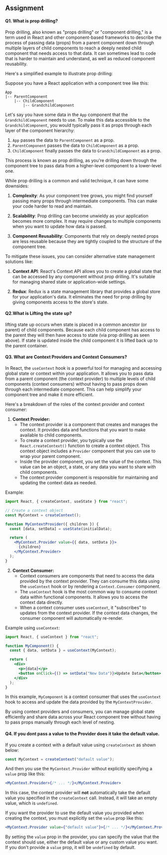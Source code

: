## Assignment

#### Q1. What is prop drilling?

Prop drilling, also known as "props drilling" or "component drilling," is a term used in React and other component-based frameworks to describe the process of passing data (props) from a parent component down through multiple layers of child components to reach a deeply nested child component that needs access to that data. It can sometimes lead to code that is harder to maintain and understand, as well as reduced component reusability.

Here's a simplified example to illustrate prop drilling:

Suppose you have a React application with a component tree like this:

```
App
|-- ParentComponent
    |-- ChildComponent
        |-- GrandchildComponent
```

Let's say you have some data in the `App` component that the `GrandchildComponent` needs to use. To make this data accessible to the `GrandchildComponent`, you would typically pass it as props through each layer of the component hierarchy:

1. `App` passes the data to `ParentComponent` as a prop.
2. `ParentComponent` passes the data to `ChildComponent` as a prop.
3. `ChildComponent` finally passes the data to `GrandchildComponent` as a prop.

This process is known as prop drilling, as you're drilling down through the component tree to pass data from a higher-level component to a lower-level one.

While prop drilling is a common and valid technique, it can have some downsides:

1. **Complexity**: As your component tree grows, you might find yourself passing many props through intermediate components. This can make your code harder to read and maintain.

2. **Scalability**: Prop drilling can become unwieldy as your application becomes more complex. It may require changes to multiple components when you want to update how data is passed.

3. **Component Reusability**: Components that rely on deeply nested props are less reusable because they are tightly coupled to the structure of the component tree.

To mitigate these issues, you can consider alternative state management solutions like:

1. **Context API**: React's Context API allows you to create a global state that can be accessed by any component without prop drilling. It's suitable for managing shared state or application-wide settings.

2. **Redux**: Redux is a state management library that provides a global store for your application's data. It eliminates the need for prop drilling by giving components access to the store's state.

#### Q2.What is Lifting the state up?

lifting state up occurs when state is placed in a common ancestor (or parent) of child components. Because each child component has access to the parent they will then have access to state (via prop drilling as seen above). If state is updated inside the child component it is lifted back up to the parent container.

#### Q3. What are Context Providers and Context Consumers?

In React, the `useContext` hook is a powerful tool for managing and accessing global state or context within your application. It allows you to pass data from a parent component (the context provider) to multiple levels of child components (context consumers) without having to pass props down through each intermediate component. This can help simplify your component tree and make it more efficient.

Here's a breakdown of the roles of the context provider and context consumer:

1. **Context Provider:**
   - The context provider is a component that creates and manages the context. It provides data and functions that you want to make available to child components.
   - To create a context provider, you typically use the `React.createContext()` function to create a context object. This context object includes a `Provider` component that you can use to wrap your parent component.
   - Inside the provider component, you set the value of the context. This value can be an object, a state, or any data you want to share with child components.
   - The context provider component is responsible for maintaining and updating the context data as needed.

Example:

```jsx
import React, { createContext, useState } from "react";

// Create a context object
const MyContext = createContext();

function MyContextProvider({ children }) {
  const [data, setData] = useState(initialData);

  return (
    <MyContext.Provider value={{ data, setData }}>
      {children}
    </MyContext.Provider>
  );
}
```

2. **Context Consumer:**
   - Context consumers are components that need to access the data provided by the context provider. They can consume this data using the `useContext` hook or by rendering a `Context.Consumer` component.
   - The `useContext` hook is the most common way to consume context data within functional components. It allows you to access the context data directly.
   - When a context consumer uses `useContext`, it "subscribes" to updates from the context provider. If the context data changes, the consumer component will automatically re-render.

Example using `useContext`:

```jsx
import React, { useContext } from "react";

function MyComponent() {
  const { data, setData } = useContext(MyContext);

  return (
    <div>
      <p>{data}</p>
      <button onClick={() => setData("New Data")}>Update Data</button>
    </div>
  );
}
```

In this example, `MyComponent` is a context consumer that uses the `useContext` hook to access and update the data provided by the `MyContextProvider`.

By using context providers and consumers, you can manage global state efficiently and share data across your React component tree without having to pass props manually through each level of nesting.

#### Q4. If you dont pass a value to the Provider does it take the default value.

If you create a context with a default value using `createContext` as shown below:

```jsx
const MyContext = createContext("default value");
```

And then you use the `MyContext.Provider` without explicitly specifying a `value` prop like this:

```jsx
<MyContext.Provider>{/* ... */}</MyContext.Provider>
```

In this case, the context provider will **not** automatically take the default value you specified in the `createContext` call. Instead, it will take an empty value, which is `undefined`.

If you want the provider to use the default value you provided when creating the context, you must explicitly set the `value` prop like this:

```jsx
<MyContext.Provider value={"default value"}>{/* ... */}</MyContext.Provider>
```

By setting the `value` prop in the provider, you can specify the value that the context should use, either the default value or any custom value you want. If you don't provide a `value` prop, it will be `undefined` by default.
